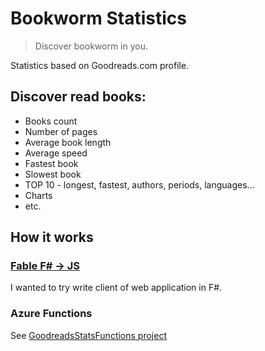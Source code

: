 # Bookworm Statistics

> Discover bookworm in you.

Statistics based on Goodreads.com profile.

## Discover read books:
 - Books count
 - Number of pages
 - Average book length
 - Average speed
 - Fastest book
 - Slowest book
 - TOP 10 - longest, fastest, authors, periods, languages...
 - Charts
 - etc.

## How it works
### [Fable F# -> JS](http://fable.io/)
I wanted to try write client of web application in F#.

### Azure Functions
See [GoodreadsStatsFunctions project](https://github.com/mveith/GoodreadsStatsFunctions)